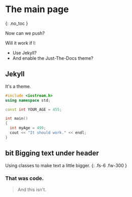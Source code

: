 # The main page
{: .no_toc }

Now can we push?

Will it work if I:
* Use Jekyll?
* And enable the Just-The-Docs theme?

## Jekyll

It's a theme.

```cpp
#include <iostream.h>
using namespace std;

const int YOUR_AGE = 455;

int main()
{
  int myAge = 499;
  cout << "It should work." << endl;
}
```
## bit Bigging text under header

Using classes to make text a little bigger.
{: .fs-6 .fw-300 }

### That was code.

> And this isn't.



